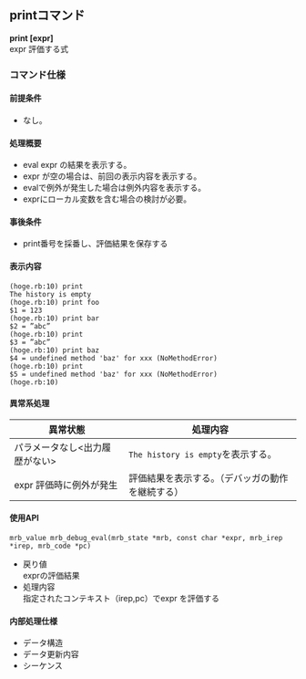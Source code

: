 ## printコマンド

**print [expr]**  
expr 評価する式

### コマンド仕様
#### 前提条件
- なし。

#### 処理概要
- eval expr の結果を表示する。
- expr が空の場合は、前回の表示内容を表示する。
- evalで例外が発生した場合は例外内容を表示する。
- exprにローカル変数を含む場合の検討が必要。

#### 事後条件
- print番号を採番し、評価結果を保存する

#### 表示内容

```
(hoge.rb:10) print
The history is empty
(hoge.rb:10) print foo
$1 = 123
(hoge.rb:10) print bar
$2 = ”abc”
(hoge.rb:10) print
$3 = ”abc”
(hoge.rb:10) print baz
$4 = undefined method 'baz' for xxx (NoMethodError)
(hoge.rb:10) print
$5 = undefined method 'baz' for xxx (NoMethodError)
(hoge.rb:10)
```

#### 異常系処理
|異常状態|処理内容|
|----|----|
|パラメータなし<出力履歴がない>|`The history is empty`を表示する。|
|expr 評価時に例外が発生|評価結果を表示する。（デバッガの動作を継続する）|

#### 使用API
```
mrb_value mrb_debug_eval(mrb_state *mrb, const char *expr, mrb_irep *irep, mrb_code *pc)
```
- 戻り値  
exprの評価結果
- 処理内容  
指定されたコンテキスト（irep,pc）でexpr を評価する


#### 内部処理仕様
- データ構造
- データ更新内容
- シーケンス
